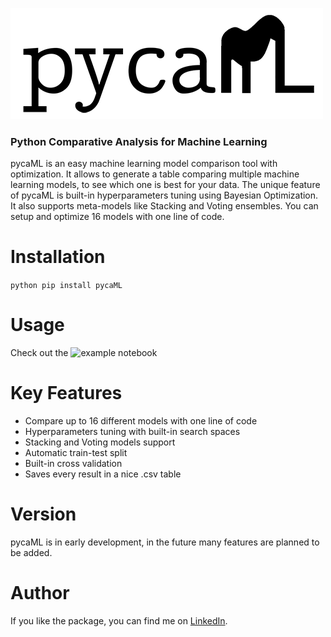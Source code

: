 ![image](logo.png)
### Python Comparative Analysis for Machine Learning

pycaML is an easy machine learning model comparison tool with optimization. It allows to generate a table comparing multiple machine learning models, to see which one is best for your data.
The unique feature of pycaML is built-in hyperparameters tuning using Bayesian Optimization. It also supports meta-models like Stacking and Voting ensembles. You can setup and optimize 16 models with one line of code.

# Installation  
```python pip install pycaML```

# Usage
Check out the ![example notebook](https://github.com/reese3222/pycaML/blob/main/notebooks/regression_example/regression.ipynb)

# Key Features

* Compare up to 16 different models with one line of code
* Hyperparameters tuning with built-in search spaces
* Stacking and Voting models support
* Automatic train-test split
* Built-in cross validation
* Saves every result in a nice .csv table

# Version 
pycaML is in early development, in the future many features are planned to be added. 

# Author 
If you like the package, you can find me on [LinkedIn](https://www.linkedin.com/in/donato-riccio-280084146/).
